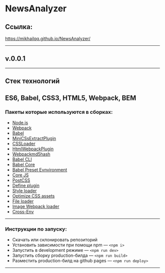 # NewsAnalyzer

## Ссылка:
https://mikhailqq.github.io/NewsAnalyzer/

---
## v.0.0.1
---
## Стек технологий
  ES6, Babel, CSS3, HTML5, Webpack, BEM
---
### Пакеты которые используются в сборках:
* [Node.js](https://nodejs.org/en/download/)
* [Webpack](https://webpack.js.org/)
* [Babel](https://babeljs.io/)
* [MiniCSsExtractPlugin](https://webpack.js.org/plugins/mini-css-extract-plugin/)
* [CSSLoader](https://github.com/webpack-contrib/css-loader)
* [HtmlWebpackPlugin](https://webpack.js.org/plugins/html-webpack-plugin/)
* [Webpackmd5hash](https://www.npmjs.com/package/webpack-md5-hash)
* [Babel CLI](https://babeljs.io/docs/en/babel-cli#docsNav)
* [Babel Core](https://babeljs.io/docs/en/babel-core)
* [Babel Preset Evnvironment](https://babeljs.io/docs/en/babel-preset-env#docsNav)
* [Сore JS](https://github.com/zloirock/core-js#readme)
* [PostCSS](https://postcss.org/)
* [Define plugin](https://webpack.js.org/plugins/define-plugin/)
* [Style loader](https://github.com/webpack-contrib/style-loader)
* [Optimize CSS assets](https://www.npmjs.com/package/optimize-css-assets-webpack-plugin)
* [File loader](https://github.com/webpack-contrib/file-loader)
* [Image Webpack loader](https://www.npmjs.com/package/image-webpack-loader)
* [Cross-Env](https://www.npmjs.com/package/cross-env)

---
### Инструкции по запуску:
* Скачать или склонировать репозиторий
* Установить зависимости при помощи npm — ```<npm i>```
* Запустить в development режиме — ```<npm run dev>```
* Запустить сборку production-билда — ```<npm run build>```
* Разместить production-билд на github pages — ```<npm run deploy>```
---
